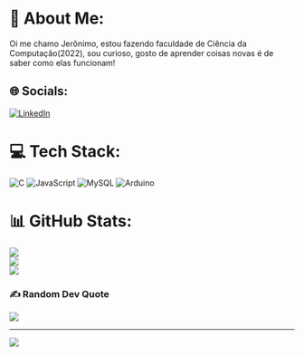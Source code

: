 # 💫 About Me:
Oi me chamo Jerônimo, estou fazendo faculdade de Ciência da Computação(2022), sou curioso, gosto de aprender coisas novas é de saber como elas funcionam!


## 🌐 Socials:
[![LinkedIn](https://img.shields.io/badge/LinkedIn-%230077B5.svg?logo=linkedin&logoColor=white)](https://linkedin.com/in/https://www.linkedin.com/in/jeronimo-noleto-91b251249/) 

# 💻 Tech Stack:
![C](https://img.shields.io/badge/c-%2300599C.svg?style=for-the-badge&logo=c&logoColor=white) ![JavaScript](https://img.shields.io/badge/javascript-%23323330.svg?style=for-the-badge&logo=javascript&logoColor=%23F7DF1E) ![MySQL](https://img.shields.io/badge/mysql-%2300f.svg?style=for-the-badge&logo=mysql&logoColor=white) ![Arduino](https://img.shields.io/badge/-Arduino-00979D?style=for-the-badge&logo=Arduino&logoColor=white)
# 📊 GitHub Stats:
![](https://github-readme-stats.vercel.app/api?username=JeronimoNP&theme=merko&hide_border=false&include_all_commits=true&count_private=true)<br/>
![](https://github-readme-streak-stats.herokuapp.com/?user=JeronimoNP&theme=merko&hide_border=false)<br/>
![](https://github-readme-stats.vercel.app/api/top-langs/?username=JeronimoNP&theme=merko&hide_border=false&include_all_commits=true&count_private=true&layout=compact)

### ✍️ Random Dev Quote
![](https://quotes-github-readme.vercel.app/api?type=horizontal&theme=radical)

---
[![](https://visitcount.itsvg.in/api?id=JeronimoNP&icon=0&color=0)](https://visitcount.itsvg.in)

<!-- Proudly created with GPRM ( https://gprm.itsvg.in ) -->

